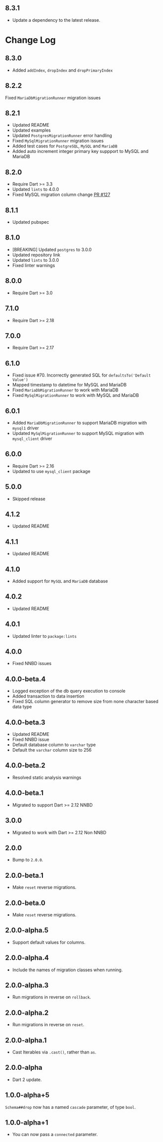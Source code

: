 ## 8.3.1

 - Update a dependency to the latest release.

# Change Log

## 8.3.0

* Added `addIndex`, `dropIndex` and `dropPrimaryIndex`

## 8.2.2

Fixed `MariaDbMigrationRunner` migration issues

## 8.2.1

* Updated README
* Updated examples
* Updated `PostgresMigrationRunner` error handling
* Fixed `MySqlMigrationRunner` migration issues
* Added test cases for `PostgreSQL`, `MySQL` and `MariaDB`
* Added auto increment integer primary key suppport to MySQL and MariaDB

## 8.2.0

* Require Dart >= 3.3
* Updated `lints` to 4.0.0
* Fixed MySQL migration column change [PR #127](https://github.com/dart-backend/angel/pull/127)

## 8.1.1

* Updated pubspec

## 8.1.0

* [BREAKING] Updated `postgres` to 3.0.0
* Updated repository link
* Updated `lints` to 3.0.0
* Fixed linter warnings

## 8.0.0

* Require Dart >= 3.0

## 7.1.0

* Require Dart >= 2.18

## 7.0.0

* Require Dart >= 2.17

## 6.1.0

* Fixed issue #70. Incorrectly generated SQL for `defaultsTo('Default Value')`
* Mapped timestamp to datetime for MySQL and MariaDB
* Fixed `MariaDbMigrationRunner` to work with MariaDB
* Fixed `MySqlMigrationRunner` to work with MySQL and MariaDB

## 6.0.1

* Added `MariaDbMigrationRunner` to support MariaDB migration with `mysql1` driver
* Updated `MySqlMigrationRunner` to support MySQL migration with `mysql_client` driver

## 6.0.0

* Require Dart >= 2.16
* Updated to use `mysql_client` package

## 5.0.0

* Skipped release

## 4.1.2

* Updated README

## 4.1.1

* Updated README

## 4.1.0

* Added support for `MySQL` and `MariaDB` database

## 4.0.2

* Updated README

## 4.0.1

* Updated linter to `package:lints`

## 4.0.0

* Fixed NNBD issues

## 4.0.0-beta.4

* Logged exception of the db query execution to console
* Added transaction to data insertion
* Fixed SQL column generator to remove size from none character based data type

## 4.0.0-beta.3

* Updated README
* Fixed NNBD issue
* Default database column to `varchar` type
* Default the `varchar` column size to 256

## 4.0.0-beta.2

* Resolved static analysis warnings

## 4.0.0-beta.1

* Migrated to support Dart >= 2.12 NNBD

## 3.0.0

* Migrated to work with Dart >= 2.12 Non NNBD

## 2.0.0

* Bump to `2.0.0`.

## 2.0.0-beta.1

* Make `reset` reverse migrations.

## 2.0.0-beta.0

* Make `reset` reverse migrations.

## 2.0.0-alpha.5

* Support default values for columns.

## 2.0.0-alpha.4

* Include the names of migration classes when running.

## 2.0.0-alpha.3

* Run migrations in reverse on `rollback`.

## 2.0.0-alpha.2

* Run migrations in reverse on `reset`.

## 2.0.0-alpha.1

* Cast Iterables via `.cast()`, rather than `as`.

## 2.0.0-alpha

* Dart 2 update.

## 1.0.0-alpha+5

`Schema##drop` now has a named `cascade` parameter, of type `bool`.

## 1.0.0-alpha+1

* You can now pass a `connected` parameter.
